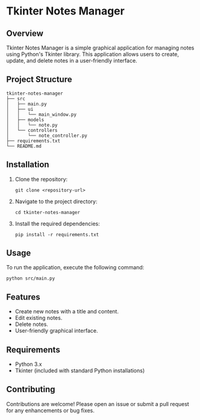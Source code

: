 # Tkinter Notes Manager

## Overview
Tkinter Notes Manager is a simple graphical application for managing notes using Python's Tkinter library. This application allows users to create, update, and delete notes in a user-friendly interface.

## Project Structure
```
tkinter-notes-manager
├── src
│   ├── main.py
│   ├── ui
│   │   └── main_window.py
│   ├── models
│   │   └── note.py
│   └── controllers
│       └── note_controller.py
├── requirements.txt
└── README.md
```

## Installation
1. Clone the repository:
   ```
   git clone <repository-url>
   ```
2. Navigate to the project directory:
   ```
   cd tkinter-notes-manager
   ```
3. Install the required dependencies:
   ```
   pip install -r requirements.txt
   ```

## Usage
To run the application, execute the following command:
```
python src/main.py
```

## Features
- Create new notes with a title and content.
- Edit existing notes.
- Delete notes.
- User-friendly graphical interface.

## Requirements
- Python 3.x
- Tkinter (included with standard Python installations)

## Contributing
Contributions are welcome! Please open an issue or submit a pull request for any enhancements or bug fixes.